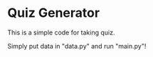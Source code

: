 # Quiz Generator

This is a simple code for taking quiz. 

Simply put data in "data.py" and run "main.py"!